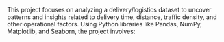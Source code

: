 This project focuses on analyzing a delivery/logistics dataset to uncover patterns and insights related to delivery time, distance, traffic density, and other operational factors. Using Python libraries like Pandas, NumPy, Matplotlib, and Seaborn, the project involves:

